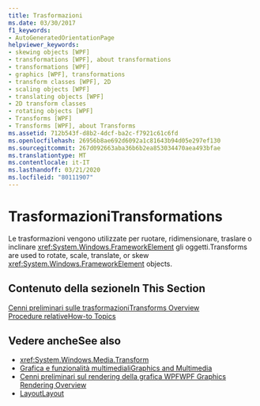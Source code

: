 ```yaml
---
title: Trasformazioni
ms.date: 03/30/2017
f1_keywords:
- AutoGeneratedOrientationPage
helpviewer_keywords:
- skewing objects [WPF]
- transformations [WPF], about transformations
- transformations [WPF]
- graphics [WPF], transformations
- transform classes [WPF], 2D
- scaling objects [WPF]
- translating objects [WPF]
- 2D transform classes
- rotating objects [WPF]
- Transforms [WPF]
- Transforms [WPF], about Transforms
ms.assetid: 712b543f-d8b2-4dcf-ba2c-f7921c61c6fd
ms.openlocfilehash: 26956b8ae692d6092a1c81643b94d05e297ef130
ms.sourcegitcommit: 267d092663aba36b6b2ea853034470aea493bfae
ms.translationtype: MT
ms.contentlocale: it-IT
ms.lasthandoff: 03/21/2020
ms.locfileid: "80111907"
---
```

# <a name="transformations"></a><span data-ttu-id="04283-102">Trasformazioni</span><span class="sxs-lookup"><span data-stu-id="04283-102">Transformations</span></span>
<span data-ttu-id="04283-103">Le trasformazioni vengono utilizzate per ruotare, ridimensionare, traslare o inclinare <xref:System.Windows.FrameworkElement> gli oggetti.</span><span class="sxs-lookup"><span data-stu-id="04283-103">Transforms are used to rotate, scale, translate, or skew <xref:System.Windows.FrameworkElement> objects.</span></span>  
  
## <a name="in-this-section"></a><span data-ttu-id="04283-104">Contenuto della sezione</span><span class="sxs-lookup"><span data-stu-id="04283-104">In This Section</span></span>  
 [<span data-ttu-id="04283-105">Cenni preliminari sulle trasformazioni</span><span class="sxs-lookup"><span data-stu-id="04283-105">Transforms Overview</span></span>](transforms-overview.md)  
 [<span data-ttu-id="04283-106">Procedure relative</span><span class="sxs-lookup"><span data-stu-id="04283-106">How-to Topics</span></span>](transformations-how-to-topics.md)  
  
## <a name="see-also"></a><span data-ttu-id="04283-107">Vedere anche</span><span class="sxs-lookup"><span data-stu-id="04283-107">See also</span></span>

- <xref:System.Windows.Media.Transform>
- [<span data-ttu-id="04283-108">Grafica e funzionalità multimediali</span><span class="sxs-lookup"><span data-stu-id="04283-108">Graphics and Multimedia</span></span>](index.md)
- [<span data-ttu-id="04283-109">Cenni preliminari sul rendering della grafica WPF</span><span class="sxs-lookup"><span data-stu-id="04283-109">WPF Graphics Rendering Overview</span></span>](wpf-graphics-rendering-overview.md)
- [<span data-ttu-id="04283-110">Layout</span><span class="sxs-lookup"><span data-stu-id="04283-110">Layout</span></span>](../advanced/layout.md)

